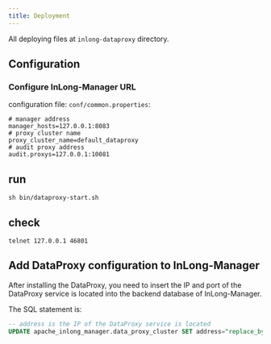 ```yaml
---
title: Deployment
---
```


All deploying files at `inlong-dataproxy` directory.
## Configuration

### Configure InLong-Manager URL

configuration file: `conf/common.properties`:
```
# manager address
manager_hosts=127.0.0.1:8083
# proxy cluster name
proxy_cluster_name=default_dataproxy
# audit proxy address
audit.proxys=127.0.0.1:10081
```

## run

```
sh bin/dataproxy-start.sh
```
	

## check
```
telnet 127.0.0.1 46801
```

## Add DataProxy configuration to InLong-Manager

After installing the DataProxy, you need to insert the IP and port of the DataProxy service is located into the backend database of InLong-Manager.

The SQL statement is:

```sql
-- address is the IP of the DataProxy service is located
UPDATE apache_inlong_manager.data_proxy_cluster SET address="replace_by_dataproxy_ip", mq_set_name="default_set_name" WHERE name="default_dataproxy";
```

